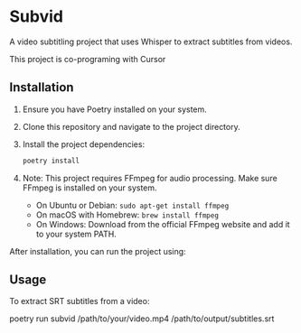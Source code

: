 # Subvid

A video subtitling project that uses Whisper to extract subtitles from videos.

This project is co-programing with Cursor

## Installation

1. Ensure you have Poetry installed on your system.

2. Clone this repository and navigate to the project directory.

3. Install the project dependencies:

   ```bash
   poetry install
   ```

4. Note: This project requires FFmpeg for audio processing. Make sure FFmpeg is installed on your system.

   - On Ubuntu or Debian: `sudo apt-get install ffmpeg`
   - On macOS with Homebrew: `brew install ffmpeg`
   - On Windows: Download from the official FFmpeg website and add it to your system PATH.

After installation, you can run the project using:

## Usage

To extract SRT subtitles from a video:

poetry run subvid /path/to/your/video.mp4 /path/to/output/subtitles.srt

